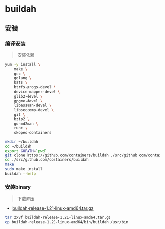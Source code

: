 # buildah

## 安装


### 编译安装

> 安装依赖

```bash
yum -y install \
    make \
    gcc \
    golang \
    bats \
    btrfs-progs-devel \
    device-mapper-devel \
    glib2-devel \
    gpgme-devel \
    libassuan-devel \
    libseccomp-devel \
    git \
    bzip2 \
    go-md2man \
    runc \
    skopeo-containers
```

```bash
mkdir ~/buildah
cd ~/buildah
export GOPATH=`pwd`
git clone https://github.com/containers/buildah ./src/github.com/containers/buildah
cd ./src/github.com/containers/buildah
make
sudo make install
buildah --help
```

### 安装binary

> 下载解压

- [buildah-release-1.21-linux-amd64.tar.gz](https://github.com/weiliang-ms/buildah/releases/download/v1.21.0/buildah-release-1.21-linux-amd64.tar.gz)

```bash
tar zxvf buildah-release-1.21-linux-amd64.tar.gz
cp buildah-release-1.21-linux-amd64/bin/buildah /usr/bin
```